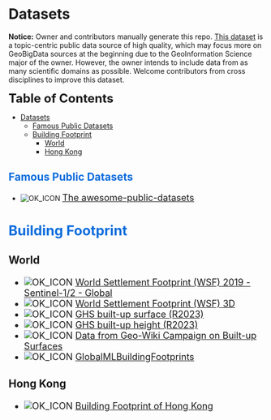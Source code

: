 # Datasets
**Notice:** Owner and contributors manually generate this repo. [This dataset](https://github.com/ZhenchuanYang/Datasets/tree/main) is a topic-centric public data source of high quality, which may focus more on GeoBigData sources at the beginning due to the GeoInformation Science major of the owner. However, the owner intends to include data from as many scientific domains as possible. Welcome contributors from cross disciplines to improve this dataset.

<font size=5.5>**Table of Contents**</font>
- [Datasets](#datasets)
  - [Famous Public Datasets](#famous-public-datasets)
  - [Building Footprint](#building-footprint)
    - [World](#world)
    - [Hong Kong](#hong-kong)


## <font color=#0c6cdc>Famous Public Datasets</font>
* ![OK_ICON] <font size=4>[The awesome-public-datasets](https://github.com/awesomedata/awesome-public-datasets/blob/master/README.rst)

## <font color=#0c6cdc>Building Footprint</font>
### World
* ![OK_ICON] <font size=4>[World Settlement Footprint (WSF) 2019 - Sentinel-1/2 - Global](https://download.geoservice.dlr.de/WSF2019/)
* ![OK_ICON] <font size=4>[World Settlement Footprint (WSF) 3D](http://wis.eoc.dlr.de/wsf3d/#5/50.39/11.28)
* ![OK_ICON] <font size=4>[GHS built-up surface (R2023)](https://ghsl.jrc.ec.europa.eu/download.php?ds=bu)
* ![OK_ICON] <font size=4>[GHS built-up height (R2023)](https://ghsl.jrc.ec.europa.eu/download.php?ds=builtH)
* ![OK_ICON] <font size=4>[Data from Geo-Wiki Campaign on Built-up Surfaces](https://iiasa.ac.at/models-tools-data/data-from-geo-wiki-campaign-on-built-up-surfaces)
* ![OK_ICON] <font size=4>[GlobalMLBuildingFootprints](https://github.com/microsoft/GlobalMLBuildingFootprints/tree/main)
### Hong Kong
* ![OK_ICON] <font size=4>[Building Footprint of Hong Kong ](https://portal.csdi.gov.hk/geoportal/#metadataInfoPanel)



[OK_ICON]: https://raw.githubusercontent.com/awesomedata/apd-core/master/deploy/ok-24.png
[FIXME_ICON]: https://raw.githubusercontent.com/awesomedata/apd-core/master/deploy/fixme-24.png
